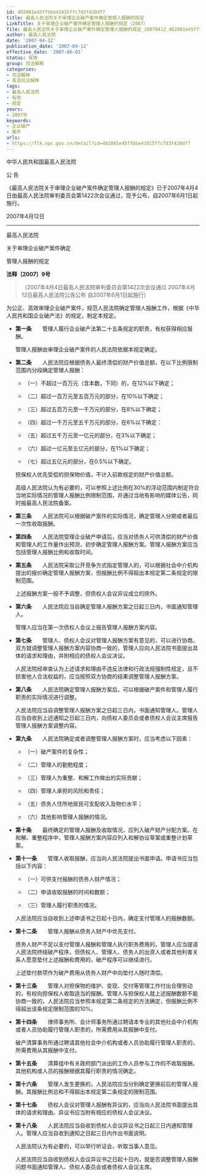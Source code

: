 ```yaml
---
id: 402881e45ffbbe41015ffc7d3f420df7
title: 最高人民法院关于审理企业破产案件确定管理人报酬的规定
LinkTitle: 关于审理企业破产案件确定管理人报酬的规定（2007）
file: 最高人民法院关于审理企业破产案件确定管理人报酬的规定_20070412_402881e45ffbbe41015ffc7d3f420df7.docx
author: 最高人民法院
date: '2007-04-12'
publication_date: '2007-04-12'
effective_date: '2007-06-01'
status: 有效
group: 司法解释
categories:
- 司法解释
- 高法司法解释
tags:
- 最高人民法院
- 有效
- 规定
years:
- 2007年
keywords:
- 企业破产
- 案件
urls:
- https://flk.npc.gov.cn/detail?id=402881e45ffbbe41015ffc7d3f420df7
---
```


中华人民共和国最高人民法院

公 告

《最高人民法院关于审理企业破产案件确定管理人报酬的规定》已于2007年4月4日由最高人民法院审判委员会第1422次会议通过，现予公布，自2007年6月1日起施行。

2007年4月12日

---

最高人民法院

关于审理企业破产案件确定

管理人报酬的规定

**法释〔2007〕9号**

> （2007年4月4日最高人民法院审判委员会第1422次会议通过 2007年4月12日最高人民法院公告公布 自2007年6月1日起施行）

为公正、高效审理企业破产案件，规范人民法院确定管理人报酬工作，根据《中华人民共和国企业破产法》的规定，制定本规定。

- **第一条**　　管理人履行企业破产法第二十五条规定的职责，有权获得相应报酬。

  管理人报酬由审理企业破产案件的人民法院依据本规定确定。

- **第二条**　　人民法院应根据债务人最终清偿的财产价值总额，在以下比例限制范围内分段确定管理人报酬：

  - （一）不超过一百万元（含本数，下同）的，在12%以下确定；

  - （二）超过一百万元至五百万元的部分，在10%以下确定；

  - （三）超过五百万元至一千万元的部分，在8%以下确定；

  - （四）超过一千万元至五千万元的部分，在6%以下确定：

  - （五）超过五千万元至一亿元的部分，在3%以下确定；

  - （六）超过一亿元至五亿元的部分，在1%以下确定；

  - （七）超过五亿元的部分，在0.5%以下确定。

  担保权人优先受偿的担保物价值，不计入前款规定的财产价值总额。

  高级人民法院认为有必要的，可以参照上述比例在30%的浮动范围内制定符合当地实际情况的管理人报酬比例限制范围，并通过当地有影响的媒体公告，同时报最高人民法院备案。

- **第三条**　　人民法院可以根据破产案件的实际情况，确定管理人分期或者最后一次性收取报酬。

- **第四条**　　人民法院受理企业破产申请后，应当对债务人可供清偿的财产价值和管理人的工作量作出预测，初步确定管理人报酬方案。管理人报酬方案应当包括管理人报酬比例和收取时间。

- **第五条**　　人民法院采取公开竞争方式指定管理人的，可以根据社会中介机构提出的报价确定管理人报酬方案，但报酬比例不得超出本规定第二条规定的限制范围。

  上述报酬方案一般不予调整，但债权人会议异议成立的除外。

- **第六条**　　人民法院应当自确定管理人报酬方案之日起三日内，书面通知管理人。

  管理人应当在第一次债权人会议上报告管理人报酬方案内容。

- **第七条**　　管理人、债权人会议对管理人报酬方案有意见的，可以进行协商。双方就调整管理人报酬方案内容协商一致的，管理人应向人民法院书面提出具体的请求和理由，并附相应的债权人会议决议。

  人民法院经审查认为上述请求和理由不违反法律和行政法规强制性规定，且不损害他人合法权益的，应当按照双方协商的结果调整管理人报酬方案。

- **第八条**　　人民法院确定管理人报酬方案后，可以根据破产案件和管理人履行职责的实际情况进行调整。

  人民法院应当自调整管理人报酬方案之日起三日内，书面通知管理人。管理人应当自收到上述通知之日起三日内，向债权人委员会或者债权人会议主席报告管理人报酬方案调整内容。

- **第九条**　　人民法院确定或者调整管理人报酬方案时，应当考虑以下因素：

  - （一）破产案件的复杂性；

  - （二）管理人的勤勉程度；

  - （三）管理人为重整、和解工作做出的实际贡献；

  - （四）管理人承担的风险和责任；

  - （五）债务人住所地居民可支配收入及物价水平；

  - （六）其他影响管理人报酬的情况。

- **第十条**　　最终确定的管理人报酬及收取情况，应列入破产财产分配方案。在和解、重整程序中，管理人报酬方案内容应列入和解协议草案或重整计划草案。

- **第十一条**　　管理人收取报酬，应当向人民法院提出书面申请。申请书应当包括以下内容：

  - （一）可供支付报酬的债务人财产情况；

  - （二）申请收取报酬的时间和数额；

  - （三）管理人履行职责的情况。

  人民法院应当自收到上述申请书之日起十日内，确定支付管理人的报酬数额。

- **第十二条**　　管理人报酬从债务人财产中优先支付。

  债务人财产不足以支付管理人报酬和管理人执行职务费用的，管理人应当提请人民法院终结破产程序。但债权人、管理人、债务人的出资人或者其他利害关系人愿意垫付上述报酬和费用的，破产程序可以继续进行。

  上述垫付款项作为破产费用从债务人财产中向垫付人随时清偿。

- **第十三条**　　管理人对担保物的维护、变现、交付等管理工作付出合理劳动的，有权向担保权人收取适当的报酬。管理人与担保权人就上述报酬数额不能协商一致的，人民法院应当参照本规定第二条规定的方法确定，但报酬比例不得超出该条规定限制范围的10%。

- **第十四条**　　律师事务所、会计师事务所通过聘请本专业的其他社会中介机构或者人员协助履行管理人职责的，所需费用从其报酬中支付。

  破产清算事务所通过聘请其他社会中介机构或者人员协助履行管理人职责的，所需费用从其报酬中支付。

- **第十五条**　　清算组中有关政府部门派出的工作人员参与工作的不收取报酬。其他机构或人员的报酬根据其履行职责的情况确定。

- **第十六条**　　管理人发生更换的，人民法院应当分别确定更换前后的管理人报酬。其报酬比例总和不得超出本规定第二条规定的限制范围。

- **第十七条**　　债权人会议对管理人报酬有异议的，应当向人民法院书面提出具体的请求和理由。异议书应当附有相应的债权人会议决议。

- **第十八条**　　人民法院应当自收到债权人会议异议书之日起三日内通知管理人。管理人应当自收到通知之日起三日内作出书面说明。

  人民法院认为有必要的，可以举行听证会，听取当事人意见。

  人民法院应当自收到债权人会议异议书之日起十日内，就是否调整管理人报酬问题书面通知管理人、债权人委员会或者债权人会议主席。
